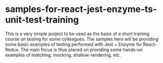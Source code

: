 # samples-for-react-jest-enzyme-ts-unit-test-training

This is a very simple project to be used as the basis of a short training course on testing for some colleagues. The samples here will be providing some basic examples of testing performed with Jest + Enzyme for React-Redux. The main focus is thus placed on providing some hands-on examples of matching, mocking, shallow-rendering, etc.